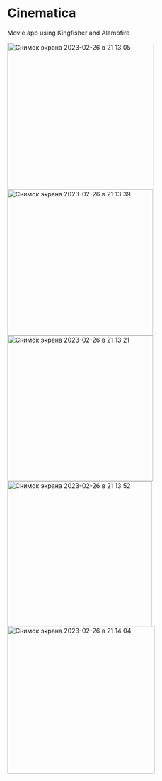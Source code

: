 # Cinematica
Movie app using Kingfisher and Alamofire

<img width="331" alt="Снимок экрана 2023-02-26 в 21 13 05" src="https://user-images.githubusercontent.com/121435424/221419312-657528e7-8191-4815-9b7c-cacb57b2e124.png"><img width="329" alt="Снимок экрана 2023-02-26 в 21 13 39" src="https://user-images.githubusercontent.com/121435424/221419321-5a050768-1ab8-4c2b-ab83-ef73841c5f55.png">
<img width="329" alt="Снимок экрана 2023-02-26 в 21 13 21" src="https://user-images.githubusercontent.com/121435424/221419326-3aab3e99-1ede-4d48-b8bc-a3e430606fe0.png">
<img width="327" alt="Снимок экрана 2023-02-26 в 21 13 52" src="https://user-images.githubusercontent.com/121435424/221419333-3c33f3ef-e66c-4d98-abf8-daf94e2aa0c1.png">
<img width="333" alt="Снимок экрана 2023-02-26 в 21 14 04" src="https://user-images.githubusercontent.com/121435424/221419335-b8ee8a6f-5ec3-41d7-b08c-6b59e45f2bf3.png">

